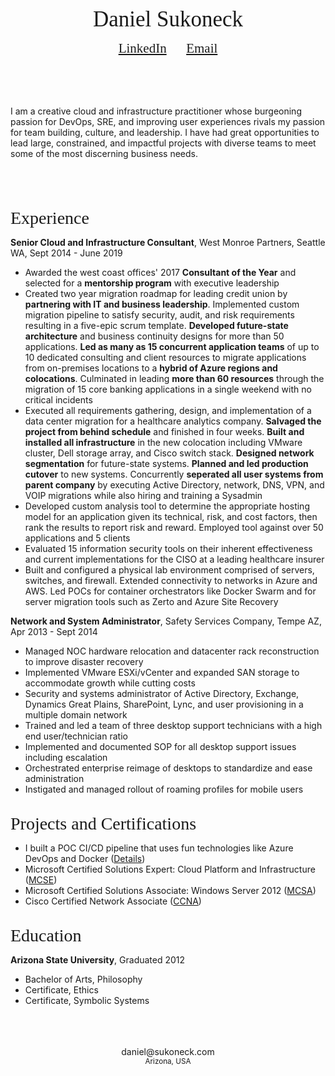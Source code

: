 <!-- 
Source code at github.com/sukoneck/resume is presented via pages.github.com

Site template by www.monique.tech/the-art-of-markdown

Favicon made by www.flaticon.com/authors/smashicons from www.flaticon.com is licensed by creativecommons.org/licenses/by/3.0
-->

<!-- HEADER -->

<br /><br /><center><span style="font-family:Didot; font-size:2.5em;">Daniel Sukoneck</span></center>

<center><span style="font-family:Didot; font-size:1.5em;"><a href="https://www.sukoneck.com" target="_blank">LinkedIn</a> &nbsp;&nbsp;&nbsp;&nbsp; <a href="mailto:daniel@sukoneck.com">Email</a></span></center>

<!-- SUMMARY -->

<br /><br /><br />
<p class="summary">
   I am a creative cloud and infrastructure practitioner whose burgeoning passion for DevOps, SRE, and improving user experiences rivals my passion for team building, culture, and leadership. I have had great opportunities to lead large, constrained, and impactful projects with diverse teams to meet some of the most discerning business needs.
</p>
<br /><br /><br />

<!-- EXPERIENCE -->

<span style="font-family:Didot; font-size:2em;">Experience</span><br />

**Senior Cloud and Infrastructure Consultant**,  West Monroe Partners,  Seattle WA,  Sept 2014 - June 2019

 * Awarded the west coast offices' 2017 **Consultant of the Year** and selected for a **mentorship program** with executive leadership
 * Created two year migration roadmap for leading credit union by **partnering with IT and business leadership**. Implemented custom migration pipeline to satisfy security, audit, and risk requirements resulting in a five-epic scrum template. **Developed future-state architecture** and business continuity designs for more than 50 applications. **Led as many as 15 concurrent application teams** of up to 10 dedicated consulting and client resources to migrate applications from on-premises locations to a **hybrid of Azure regions and colocations**. Culminated in leading **more than 60 resources** through the migration of 15 core banking applications in a single weekend with no critical incidents
 * Executed all requirements gathering, design, and implementation of a data center migration for a healthcare analytics company. **Salvaged the project from behind schedule** and finished in four weeks. **Built and installed all infrastructure** in the new colocation including VMware cluster, Dell storage array, and Cisco switch stack. **Designed network segmentation** for future-state systems. **Planned and led production cutover** to new systems. Concurrently **seperated all user systems from parent company** by executing Active Directory, network, DNS, VPN, and VOIP migrations while also hiring and training a Sysadmin
 * Developed custom analysis tool to determine the appropriate hosting model for an application given its technical, risk, and cost factors, then rank the results to report risk and reward. Employed tool against over 50 applications and 5 clients  
 * Evaluated 15 information security tools on their inherent effectiveness and current implementations for the CISO at a leading healthcare insurer
 * Built and configured a physical lab environment comprised of servers, switches, and firewall. Extended connectivity to networks in Azure and AWS. Led POCs for container orchestrators like Docker Swarm and for server migration tools such as Zerto and Azure Site Recovery  

**Network and System Administrator**,  Safety Services Company,  Tempe AZ,  Apr 2013 - Sept 2014

 * Managed NOC hardware relocation and datacenter rack reconstruction to improve disaster recovery
 * Implemented VMware ESXi/vCenter and expanded SAN storage to accommodate growth while cutting costs
 * Security and systems administrator of Active Directory, Exchange, Dynamics Great Plains, SharePoint, Lync, and user provisioning in a multiple domain network
 * Trained and led a team of three desktop support technicians with a high end user/technician ratio 
 * Implemented and documented SOP for all desktop support issues including escalation 
 * Orchestrated enterprise reimage of desktops to standardize and ease administration
 * Instigated and managed rollout of roaming profiles for mobile users

<!-- PROJECTS AND CERTS -->

<br /><span style="font-family:Didot; font-size:2em;">Projects and Certifications</span><br />

 * I built a POC CI/CD pipeline that uses fun technologies like Azure DevOps and Docker (<a href="https://project.sukoneck.com" target="_blank">Details</a>) 
 * Microsoft Certified Solutions Expert: Cloud Platform and Infrastructure (<a href="https://www.youracclaim.com/badges/5be9a88b-9ca7-4271-b819-1a22ec7c3ed2/public_url" target="_blank">MCSE</a>) 
 * Microsoft Certified Solutions Associate: Windows Server 2012 (<a href="https://www.youracclaim.com/badges/b9f23041-35f5-429e-a10b-69fc4fcd4765/public_url" target="_blank">MCSA</a>) 
 * Cisco Certified Network Associate (<a href="https://www.youracclaim.com/badges/54a8a8a7-9309-4cef-9ae5-beffef77e117/public_url" target="_blank">CCNA</a>) 

<!-- EDUCATION -->

<br /><span style="font-family:Didot; font-size:2em;">Education</span><br />

**Arizona State University**,  Graduated 2012
 * Bachelor of Arts, Philosophy
 * Certificate, Ethics
 * Certificate, Symbolic Systems

<!-- FOOTER -->

<footer>
   <br /><br /><br /><center>daniel@sukoneck.com<br /><small>Arizona, USA</small></center><br />
</footer>
